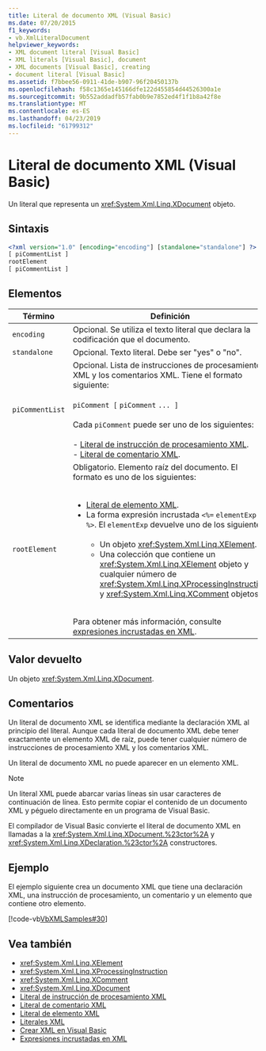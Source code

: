 ```yaml
---
title: Literal de documento XML (Visual Basic)
ms.date: 07/20/2015
f1_keywords:
- vb.XmlLiteralDocument
helpviewer_keywords:
- XML document literal [Visual Basic]
- XML literals [Visual Basic], document
- XML documents [Visual Basic], creating
- document literal [Visual Basic]
ms.assetid: f7bbee56-0911-41de-b907-96f20450137b
ms.openlocfilehash: f58c1365e145166dfe122d455854d44526300a1e
ms.sourcegitcommit: 9b552addadfb57fab0b9e7852ed4f1f1b8a42f8e
ms.translationtype: MT
ms.contentlocale: es-ES
ms.lasthandoff: 04/23/2019
ms.locfileid: "61799312"
---
```

# <a name="xml-document-literal-visual-basic"></a>Literal de documento XML (Visual Basic)
Un literal que representa un <xref:System.Xml.Linq.XDocument> objeto.  
  
## <a name="syntax"></a>Sintaxis  
  
```xml  
<?xml version="1.0" [encoding="encoding"] [standalone="standalone"] ?>  
[ piCommentList ]  
rootElement  
[ piCommentList ]  
```  
  
## <a name="parts"></a>Elementos  
  
|Término|Definición|  
|---|---|  
|`encoding`|Opcional. Se utiliza el texto literal que declara la codificación que el documento.|  
|`standalone`|Opcional. Texto literal. Debe ser "yes" o "no".|  
|`piCommentList`|Opcional. Lista de instrucciones de procesamiento XML y los comentarios XML. Tiene el formato siguiente:<br /><br /> `piComment [` `piComment` `... ]`<br /><br /> Cada `piComment` puede ser uno de los siguientes:<br /><br /> -   [Literal de instrucción de procesamiento XML](../../../visual-basic/language-reference/xml-literals/xml-processing-instruction-literal.md).<br />-   [Literal de comentario XML](../../../visual-basic/language-reference/xml-literals/xml-comment-literal.md).|  
|`rootElement`|Obligatorio. Elemento raíz del documento. El formato es uno de los siguientes:<br /><br /> <ul><li>[Literal de elemento XML](../../../visual-basic/language-reference/xml-literals/xml-element-literal.md).</li><li>La forma expresión incrustada `<%=` `elementExp` `%>`. El `elementExp` devuelve uno de los siguientes:<br /><br /> <ul><li>Un objeto <xref:System.Xml.Linq.XElement>.</li><li>Una colección que contiene un <xref:System.Xml.Linq.XElement> objeto y cualquier número de <xref:System.Xml.Linq.XProcessingInstruction> y <xref:System.Xml.Linq.XComment> objetos.</li></ul></li></ul><br /> Para obtener más información, consulte [expresiones incrustadas en XML](../../../visual-basic/programming-guide/language-features/xml/embedded-expressions-in-xml.md).|  
  
## <a name="return-value"></a>Valor devuelto  
 Un objeto <xref:System.Xml.Linq.XDocument>.  
  
## <a name="remarks"></a>Comentarios  
 Un literal de documento XML se identifica mediante la declaración XML al principio del literal. Aunque cada literal de documento XML debe tener exactamente un elemento XML de raíz, puede tener cualquier número de instrucciones de procesamiento XML y los comentarios XML.  
  
 Un literal de documento XML no puede aparecer en un elemento XML.  
  
> [!NOTE]
>  Un literal XML puede abarcar varias líneas sin usar caracteres de continuación de línea. Esto permite copiar el contenido de un documento XML y péguelo directamente en un programa de Visual Basic.  
  
 El compilador de Visual Basic convierte el literal de documento XML en llamadas a la <xref:System.Xml.Linq.XDocument.%23ctor%2A> y <xref:System.Xml.Linq.XDeclaration.%23ctor%2A> constructores.  
  
## <a name="example"></a>Ejemplo  
 El ejemplo siguiente crea un documento XML que tiene una declaración XML, una instrucción de procesamiento, un comentario y un elemento que contiene otro elemento.  
  
 [!code-vb[VbXMLSamples#30](~/samples/snippets/visualbasic/VS_Snippets_VBCSharp/VbXMLSamples/VB/XMLSamples13.vb#30)]  
  
## <a name="see-also"></a>Vea también

- <xref:System.Xml.Linq.XElement>
- <xref:System.Xml.Linq.XProcessingInstruction>
- <xref:System.Xml.Linq.XComment>
- <xref:System.Xml.Linq.XDocument>
- [Literal de instrucción de procesamiento XML](../../../visual-basic/language-reference/xml-literals/xml-processing-instruction-literal.md)
- [Literal de comentario XML](../../../visual-basic/language-reference/xml-literals/xml-comment-literal.md)
- [Literal de elemento XML](../../../visual-basic/language-reference/xml-literals/xml-element-literal.md)
- [Literales XML](../../../visual-basic/language-reference/xml-literals/index.md)
- [Crear XML en Visual Basic](../../../visual-basic/programming-guide/language-features/xml/creating-xml.md)
- [Expresiones incrustadas en XML](../../../visual-basic/programming-guide/language-features/xml/embedded-expressions-in-xml.md)
